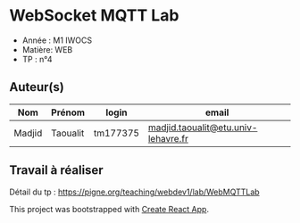 # WebSocket MQTT Lab

- Année : M1 IWOCS
- Matière: WEB
- TP : n°4

## Auteur(s)

|Nom|Prénom|login|email|
|--|--|--|--|
| Madjid | Taoualit | tm177375 | madjid.taoualit@etu.univ-lehavre.fr |

## Travail à réaliser

Détail du tp : <https://pigne.org/teaching/webdev1/lab/WebMQTTLab>



This project was bootstrapped with [Create React App](https://github.com/facebook/create-react-app).

